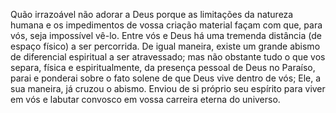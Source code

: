 ﻿Quão irrazoável não adorar a Deus porque as limitações da natureza humana e os impedimentos de vossa criação material façam com que, para vós, seja impossível vê-lo. Entre vós e Deus há uma tremenda distância (de espaço físico) a ser percorrida. De igual maneira, existe um grande abismo de diferencial espiritual a ser atravessado; mas não obstante tudo o que vos separa, física e espiritualmente, da presença pessoal de Deus no Paraíso, parai e ponderai sobre o fato solene de que Deus vive dentro de vós; Ele, a sua maneira, já cruzou o abismo. Enviou de si próprio seu espírito para viver em vós e labutar convosco em vossa carreira eterna do universo.